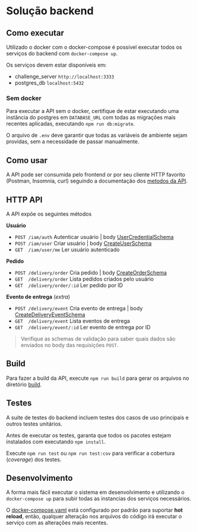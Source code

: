 # Solução backend

## Como executar

Utilizado o docker com o docker-compose é possível executar todos os serviços do backend com `docker-compose up`.

Os serviços devem estar disponíveis em:

- challenge_server `http://localhost:3333`
- postgres_db `localhost:5432`

### Sem docker

Para executar a API sem o docker, certifique de estar executando uma instância do postgres em `DATABASE_URL` com todas as migrações mais recentes aplicadas, executando `npm run db:migrate`.

O arquivo de `.env` deve garantir que todas as variáveis de ambiente sejam providas, sem a necessidade de passar manualmente.

## Como usar

A API pode ser consumida pelo frontend or por seu cliente HTTP favorito (Postman, Insomnia, curl) seguindo a documentação dos [metodos da API](#http-api).

## HTTP API

A API expõe os seguintes métodos

**Usuário**

- `POST /iam/auth` Autenticar usuário | body [UserCredentialSchema](/backend/src/module/iam/validation/Schema.ts)
- `POST /iam/user` Criar usuário | body [CreateUserSchema](/backend/src/module/iam/validation/Schema.ts)
- `GET  /iam/user/me` Ler usuário autenticado

**Pedido**

- `POST /delivery/order` Cria pedido | body [CreateOrderSchema](/backend/src/module/delivery/validation/Schema.ts)
- `GET  /delivery/order` Lista pedidos criados pelo usuário
- `GET  /delivery/order/:id` Ler pedido por ID

**Evento de entrega** (_extra_)

- `POST /delivery/event` Cria evento de entrega | body [CreateDeliveryEventSchema](/backend/src/module/delivery/validation/Schema.ts)
- `GET  /delivery/event` Lista eventos de entrega
- `GET  /delivery/event/:id` Ler evento de entrega por ID

> Verifique as schemas de validação para saber quais dados são enviados no body das requisições `POST`.

## Build

Para fazer a build da API, execute `npm run build` para gerar os arquivos no diretório [build](./build/).

## Testes

A suite de testes do backend incluem testes dos casos de uso principais e outros testes unitários.

Antes de executar os testes, garanta que todos os pacotes estejam instalados com executando `npm install`.

Execute `npm run test` ou `npm run test:cov` para verificar a cobertura (_coverage_) dos testes.

## Desenvolvimento

A forma mais fácil executar o sistema em desenvolvimento e utilizando o `docker-compose up` para subir todas as instancias dos serviços necessários.

O [docker-compose.yaml](./docker-compose.yaml) está configurado por padrão para suportar **hot reload**, então, qualquer alteração nos arquivos do código irá executar o serviço com as alterações mais recentes.
